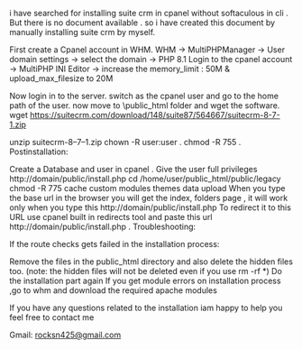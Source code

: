 i have searched for installing suite crm in cpanel without softaculous in cli . But there is no document available . so i have created this document by manually installing suite crm by myself.

First create a Cpanel account in WHM.
WHM -> MultiPHPManager -> User domain settings -> select the domain -> PHP 8.1
Login to the cpanel account -> MultiPHP INI Editor -> increase the memory_limit : 50M & upload_max_filesize to 20M

Now login in to the server.
switch as the cpanel user and go to the home path of the user.
now move to \public_html folder and wget the software.
wget https://suitecrm.com/download/148/suite87/564667/suitecrm-8-7-1.zip

unzip suitecrm-8–7–1.zip
chown -R user:user .
chmod -R 755 .
Postinstallation:

Create a Database and user in cpanel .
Give the user full privileges
http://domain/public/install.php
cd /home/user/public_html/public/legacy
chmod -R 775 cache custom modules themes data upload
When you type the base url in the browser you will get the index, folders page , it will work only when you type this http://domain/public/install.php
To redirect it to this URL use cpanel built in redirects tool and paste this url http://domain/public/install.php .
Troubleshooting:

If the route checks gets failed in the installation process:

Remove the files in the public_html directory and also delete the hidden files too. (note: the hidden files will not be deleted even if you use rm -rf *)
Do the installation part again
If you get module errors on installation process ,go to whm and download the required apache modules

If you have any questions related to the installation iam happy to help you feel free to contact me

Gmail: rocksn425@gmail.com
